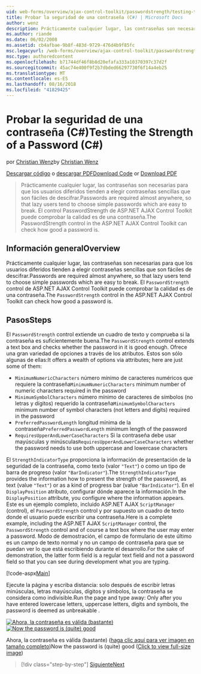 ```yaml
---
uid: web-forms/overview/ajax-control-toolkit/passwordstrength/testing-the-strength-of-a-password-cs
title: Probar la seguridad de una contraseña (C#) | Microsoft Docs
author: wenz
description: Prácticamente cualquier lugar, las contraseñas son necesarias para que los usuarios diferidos tienden a elegir contraseñas sencillas que son fáciles de descifrar. El control PasswordStrength en ASP. N...
ms.author: riande
ms.date: 06/02/2008
ms.assetid: cb4afbae-9b8f-483d-9729-476d4b9f85fc
msc.legacyurl: /web-forms/overview/ajax-control-toolkit/passwordstrength/testing-the-strength-of-a-password-cs
msc.type: authoredcontent
ms.openlocfilehash: b71744df46f8b8d20efafa333a10370397c37d2f
ms.sourcegitcommit: 45ac74e400f9f2b7dbded66297730f6f14a4eb25
ms.translationtype: MT
ms.contentlocale: es-ES
ms.lasthandoff: 08/16/2018
ms.locfileid: "41829425"
---
```

<a name="testing-the-strength-of-a-password-c"></a><span data-ttu-id="6248b-104">Probar la seguridad de una contraseña (C#)</span><span class="sxs-lookup"><span data-stu-id="6248b-104">Testing the Strength of a Password (C#)</span></span>
====================
<span data-ttu-id="6248b-105">por [Christian Wenz](https://github.com/wenz)</span><span class="sxs-lookup"><span data-stu-id="6248b-105">by [Christian Wenz](https://github.com/wenz)</span></span>

<span data-ttu-id="6248b-106">[Descargar código](http://download.microsoft.com/download/9/3/f/93f8daea-bebd-4821-833b-95205389c7d0/PasswordStrength0.cs.zip) o [descargar PDF](http://download.microsoft.com/download/2/d/c/2dc10e34-6983-41d4-9c08-f78f5387d32b/passwordstrength0CS.pdf)</span><span class="sxs-lookup"><span data-stu-id="6248b-106">[Download Code](http://download.microsoft.com/download/9/3/f/93f8daea-bebd-4821-833b-95205389c7d0/PasswordStrength0.cs.zip) or [Download PDF](http://download.microsoft.com/download/2/d/c/2dc10e34-6983-41d4-9c08-f78f5387d32b/passwordstrength0CS.pdf)</span></span>

> <span data-ttu-id="6248b-107">Prácticamente cualquier lugar, las contraseñas son necesarias para que los usuarios diferidos tienden a elegir contraseñas sencillas que son fáciles de descifrar.</span><span class="sxs-lookup"><span data-stu-id="6248b-107">Passwords are required almost anywhere, so that lazy users tend to choose simple passwords which are easy to break.</span></span> <span data-ttu-id="6248b-108">El control PasswordStrength de ASP.NET AJAX Control Toolkit puede comprobar la calidad es de una contraseña.</span><span class="sxs-lookup"><span data-stu-id="6248b-108">The PasswordStrength control in the ASP.NET AJAX Control Toolkit can check how good a password is.</span></span>


## <a name="overview"></a><span data-ttu-id="6248b-109">Información general</span><span class="sxs-lookup"><span data-stu-id="6248b-109">Overview</span></span>

<span data-ttu-id="6248b-110">Prácticamente cualquier lugar, las contraseñas son necesarias para que los usuarios diferidos tienden a elegir contraseñas sencillas que son fáciles de descifrar.</span><span class="sxs-lookup"><span data-stu-id="6248b-110">Passwords are required almost anywhere, so that lazy users tend to choose simple passwords which are easy to break.</span></span> <span data-ttu-id="6248b-111">El `PasswordStrength` control de ASP.NET AJAX Control Toolkit puede comprobar la calidad es de una contraseña.</span><span class="sxs-lookup"><span data-stu-id="6248b-111">The `PasswordStrength` control in the ASP.NET AJAX Control Toolkit can check how good a password is.</span></span>

## <a name="steps"></a><span data-ttu-id="6248b-112">Pasos</span><span class="sxs-lookup"><span data-stu-id="6248b-112">Steps</span></span>

<span data-ttu-id="6248b-113">El `PasswordStrength` control extiende un cuadro de texto y comprueba si la contraseña es suficientemente buena.</span><span class="sxs-lookup"><span data-stu-id="6248b-113">The `PasswordStrength` control extends a text box and checks whether the password in it is good enough.</span></span> <span data-ttu-id="6248b-114">Ofrece una gran variedad de opciones a través de los atributos. Estos son sólo algunas de ellas:</span><span class="sxs-lookup"><span data-stu-id="6248b-114">It offers a wealth of options via attributes; here are just some of them:</span></span>

- <span data-ttu-id="6248b-115">`MinimumNumericCharacters` número mínimo de caracteres numéricos que requiere la contraseña</span><span class="sxs-lookup"><span data-stu-id="6248b-115">`MinimumNumericCharacters` minimum number of numeric characters required in the password</span></span>
- <span data-ttu-id="6248b-116">`MinimumSymbolCharacters` número mínimo de caracteres de símbolos (no letras y dígitos) requerido la contraseña</span><span class="sxs-lookup"><span data-stu-id="6248b-116">`MinimumSymbolCharacters` minimum number of symbol characters (not letters and digits) required in the password</span></span>
- <span data-ttu-id="6248b-117">`PreferredPasswordLength` longitud mínima de la contraseña</span><span class="sxs-lookup"><span data-stu-id="6248b-117">`PreferredPasswordLength` minimum length of the password</span></span>
- <span data-ttu-id="6248b-118">`RequiresUpperAndLowerCaseCharacters` Si la contraseña debe usar mayúsculas y minúsculas</span><span class="sxs-lookup"><span data-stu-id="6248b-118">`RequiresUpperAndLowerCaseCharacters` whether the password needs to use both uppercase and lowercase characters</span></span>

<span data-ttu-id="6248b-119">El `StrengthIndicatorType` proporciona la información de presentación de la seguridad de la contraseña, como texto (valor `"Text"`) o como un tipo de barra de progreso (valor `"BarIndicator"`).</span><span class="sxs-lookup"><span data-stu-id="6248b-119">The `StrengthIndicatorType` provides the information how to present the strength of the password, as text (value `"Text"`) or as a kind of progress bar (value `"BarIndicator"`).</span></span> <span data-ttu-id="6248b-120">En el `DisplayPosition` atributo, configurar dónde aparece la información.</span><span class="sxs-lookup"><span data-stu-id="6248b-120">In the `DisplayPosition` attribute, you configure where the information appears.</span></span> <span data-ttu-id="6248b-121">Este es un ejemplo completo, incluido ASP.NET AJAX `ScriptManager` (control), el `PasswordStrength` control y por supuesto un cuadro de texto donde el usuario puede escribir una contraseña.</span><span class="sxs-lookup"><span data-stu-id="6248b-121">Here is a complete example, including the ASP.NET AJAX `ScriptManager` control, the `PasswordStrength` control and of course a text box where the user may enter a password.</span></span> <span data-ttu-id="6248b-122">Modo de demostración, el campo de formulario de este último es un campo de texto normal y no un campo de contraseña para que se puedan ver lo que está escribiendo durante el desarrollo.</span><span class="sxs-lookup"><span data-stu-id="6248b-122">For the sake of demonstration, the latter form field is a regular text field and not a password field so that you can see during development what you are typing.</span></span>

[!code-aspx[Main](testing-the-strength-of-a-password-cs/samples/sample1.aspx)]

<span data-ttu-id="6248b-123">Ejecute la página y escriba distancia: solo después de escribir letras minúsculas, letras mayúsculas, dígitos y símbolos, la contraseña se considera como indivisible.</span><span class="sxs-lookup"><span data-stu-id="6248b-123">Run the page and type away: Only after you have entered lowercase letters, uppercase letters, digits and symbols, the password is deemed as unbreakable .</span></span>


<span data-ttu-id="6248b-124">[![Ahora, la contraseña es válida (bastante)](testing-the-strength-of-a-password-cs/_static/image2.png)](testing-the-strength-of-a-password-cs/_static/image1.png)</span><span class="sxs-lookup"><span data-stu-id="6248b-124">[![Now the password is (quite) good](testing-the-strength-of-a-password-cs/_static/image2.png)](testing-the-strength-of-a-password-cs/_static/image1.png)</span></span>

<span data-ttu-id="6248b-125">Ahora, la contraseña es válida (bastante) ([haga clic aquí para ver imagen en tamaño completo](testing-the-strength-of-a-password-cs/_static/image3.png))</span><span class="sxs-lookup"><span data-stu-id="6248b-125">Now the password is (quite) good ([Click to view full-size image](testing-the-strength-of-a-password-cs/_static/image3.png))</span></span>

> [!div class="step-by-step"]
> [<span data-ttu-id="6248b-126">Siguiente</span><span class="sxs-lookup"><span data-stu-id="6248b-126">Next</span></span>](testing-the-strength-of-a-password-vb.md)

